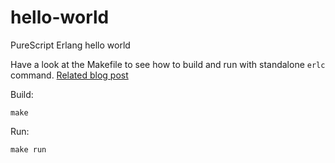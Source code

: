 # hello-world
PureScript Erlang hello world

Have a look at the Makefile to see how to build and run with standalone `erlc` command. [Related blog post](http://nwolverson.uk/devlog/2016/10/02/purerl-hello-world.html)

Build:
```shell
make
```

Run:
```shell
make run
```
